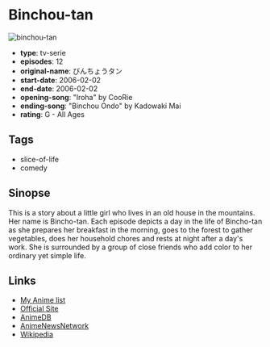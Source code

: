 # Binchou-tan

![binchou-tan](https://cdn.myanimelist.net/images/anime/10/61143.jpg)

-   **type**: tv-serie
-   **episodes**: 12
-   **original-name**: びんちょうタン
-   **start-date**: 2006-02-02
-   **end-date**: 2006-02-02
-   **opening-song**: "Iroha" by CooRie
-   **ending-song**: "Binchou Ondo" by Kadowaki Mai
-   **rating**: G - All Ages

## Tags

-   slice-of-life
-   comedy

## Sinopse

This is a story about a little girl who lives in an old house in the mountains. Her name is Bincho-tan. Each episode depicts a day in the life of Bincho-tan as she prepares her breakfast in the morning, goes to the forest to gather vegetables, does her household chores and rests at night after a day's work. She is surrounded by a group of close friends who add color to her ordinary yet simple life.

## Links

-   [My Anime list](https://myanimelist.net/anime/750/Binchou-tan)
-   [Official Site](http://www.tbs.co.jp/bincho/)
-   [AnimeDB](http://anidb.info/perl-bin/animedb.pl?show=anime&aid=2836)
-   [AnimeNewsNetwork](http://www.animenewsnetwork.com/encyclopedia/anime.php?id=5314)
-   [Wikipedia](http://en.wikipedia.org/wiki/Binch%C5%8D-tan_%28anime%29)
